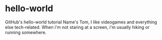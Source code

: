 # hello-world
GitHub's hello-world tutorial
Name's Tom, I like videogames and everything else tech-related.
When i'm not staring at a screen, i'm usually hiking or running somewhere.

